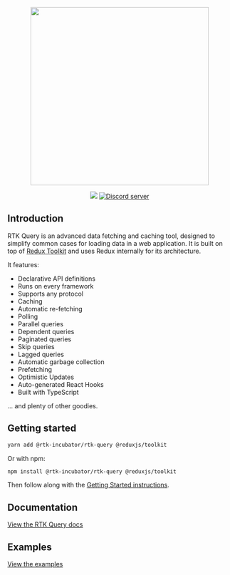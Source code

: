 <p align="center">
  <img src="https://raw.githubusercontent.com/rtk-incubator/rtk-query/main/logo.png" width="400" />
</p>

<p align="center">
  <img src="https://img.shields.io/badge/ALPHA-pre%20release-orange">
   <a href="https://discord.gg/0ZcbPKXt5bZ6au5t" target="_blank">
    <img src="https://img.shields.io/badge/chat-online-green" alt="Discord server" />
  </a>
</p>

## Introduction

RTK Query is an advanced data fetching and caching tool, designed to simplify common cases for loading data in a web application. It is built on top of [Redux Toolkit](https://redux-toolkit.js.org/) and uses Redux internally for its architecture.

It features:

- Declarative API definitions
- Runs on every framework
- Supports any protocol
- Caching
- Automatic re-fetching
- Polling
- Parallel queries
- Dependent queries
- Paginated queries
- Skip queries
- Lagged queries
- Automatic garbage collection
- Prefetching
- Optimistic Updates
- Auto-generated React Hooks
- Built with TypeScript

... and plenty of other goodies.

## Getting started

```sh title="Example installation"
yarn add @rtk-incubator/rtk-query @reduxjs/toolkit
```

Or with npm:

```sh
npm install @rtk-incubator/rtk-query @reduxjs/toolkit
```

Then follow along with the [Getting Started instructions](https://rtk-query-docs.netlify.app/introduction/getting-started).

## Documentation

[View the RTK Query docs](https://rtk-query-docs.netlify.app/)

## Examples

[View the examples](https://rtk-query-docs.netlify.app/examples/examples-overview)
